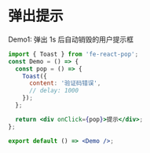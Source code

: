 # 弹出提示

Demo1: 弹出 1s 后自动销毁的用户提示框

```jsx
import { Toast } from 'fe-react-pop';
const Demo = () => {
  const pop = () => {
    Toast({
      content: '验证码错误',
      // delay: 1000
    });
  };

  return <div onClick={pop}>提示</div>;
};

export default () => <Demo />;
```
